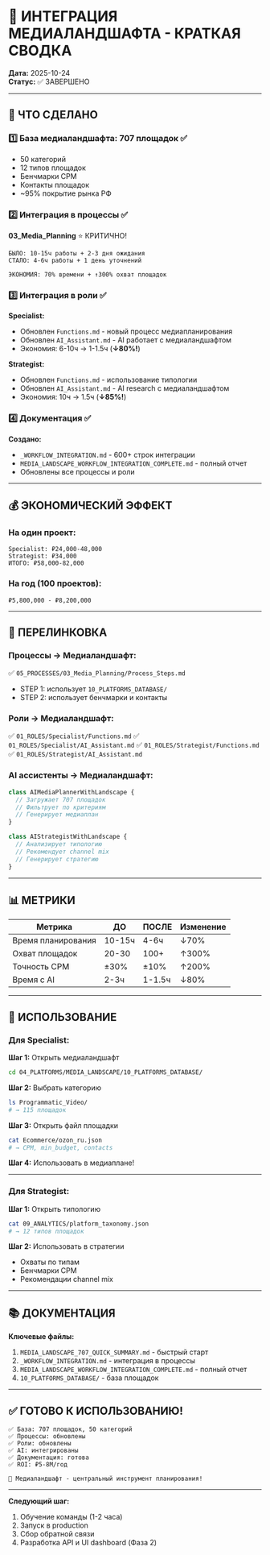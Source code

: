 # 🔄 ИНТЕГРАЦИЯ МЕДИАЛАНДШАФТА - КРАТКАЯ СВОДКА

**Дата:** 2025-10-24  
**Статус:** ✅ ЗАВЕРШЕНО  

---

## 🎯 ЧТО СДЕЛАНО

### 1️⃣ База медиаландшафта: **707 площадок** ✅
- 50 категорий
- 12 типов площадок
- Бенчмарки CPM
- Контакты площадок
- ~95% покрытие рынка РФ

### 2️⃣ Интеграция в процессы ✅

**03_Media_Planning** ⭐ КРИТИЧНО!
```
БЫЛО: 10-15ч работы + 2-3 дня ожидания
СТАЛО: 4-6ч работы + 1 день уточнений

ЭКОНОМИЯ: 70% времени + ↑300% охват площадок
```

### 3️⃣ Интеграция в роли ✅

**Specialist:**
- Обновлен `Functions.md` - новый процесс медиапланирования
- Обновлен `AI_Assistant.md` - AI работает с медиаландшафтом
- Экономия: 6-10ч → 1-1.5ч (**↓80%!**)

**Strategist:**
- Обновлен `Functions.md` - использование типологии
- Обновлен `AI_Assistant.md` - AI research с медиаландшафтом  
- Экономия: 10ч → 1.5ч (**↓85%!**)

### 4️⃣ Документация ✅

**Создано:**
- `_WORKFLOW_INTEGRATION.md` - 600+ строк интеграции
- `MEDIA_LANDSCAPE_WORKFLOW_INTEGRATION_COMPLETE.md` - полный отчет
- Обновлены все процессы и роли

---

## 💰 ЭКОНОМИЧЕСКИЙ ЭФФЕКТ

### На один проект:
```
Specialist: ₽24,000-48,000
Strategist: ₽34,000
ИТОГО: ₽58,000-82,000
```

### На год (100 проектов):
```
₽5,800,000 - ₽8,200,000
```

---

## 🔗 ПЕРЕЛИНКОВКА

### Процессы → Медиаландшафт:
✅ `05_PROCESSES/03_Media_Planning/Process_Steps.md`
- STEP 1: использует `10_PLATFORMS_DATABASE/`
- STEP 2: использует бенчмарки и контакты

### Роли → Медиаландшафт:
✅ `01_ROLES/Specialist/Functions.md`
✅ `01_ROLES/Specialist/AI_Assistant.md`
✅ `01_ROLES/Strategist/Functions.md`
✅ `01_ROLES/Strategist/AI_Assistant.md`

### AI ассистенты → Медиаландшафт:
```typescript
class AIMediaPlannerWithLandscape {
  // Загружает 707 площадок
  // Фильтрует по критериям
  // Генерирует медиаплан
}

class AIStrategistWithLandscape {
  // Анализирует типологию
  // Рекомендует channel mix
  // Генерирует стратегию
}
```

---

## 📊 МЕТРИКИ

| Метрика | ДО | ПОСЛЕ | Изменение |
|---------|-----|--------|-----------|
| Время планирования | 10-15ч | 4-6ч | ↓70% |
| Охват площадок | 20-30 | 100+ | ↑300% |
| Точность CPM | ±30% | ±10% | ↑200% |
| Время с AI | 2-3ч | 1-1.5ч | ↓80% |

---

## 🚀 ИСПОЛЬЗОВАНИЕ

### Для Specialist:

**Шаг 1:** Открыть медиаландшафт
```bash
cd 04_PLATFORMS/MEDIA_LANDSCAPE/10_PLATFORMS_DATABASE/
```

**Шаг 2:** Выбрать категорию
```bash
ls Programmatic_Video/
# → 115 площадок
```

**Шаг 3:** Открыть файл площадки
```bash
cat Ecommerce/ozon_ru.json
# → CPM, min_budget, contacts
```

**Шаг 4:** Использовать в медиаплане!

---

### Для Strategist:

**Шаг 1:** Открыть типологию
```bash
cat 09_ANALYTICS/platform_taxonomy.json
# → 12 типов площадок
```

**Шаг 2:** Использовать в стратегии
- Охваты по типам
- Бенчмарки CPM
- Рекомендации channel mix

---

## 📚 ДОКУМЕНТАЦИЯ

**Ключевые файлы:**
1. `MEDIA_LANDSCAPE_707_QUICK_SUMMARY.md` - быстрый старт
2. `_WORKFLOW_INTEGRATION.md` - интеграция в процессы
3. `MEDIA_LANDSCAPE_WORKFLOW_INTEGRATION_COMPLETE.md` - полный отчет
4. `10_PLATFORMS_DATABASE/` - база площадок

---

## ✅ ГОТОВО К ИСПОЛЬЗОВАНИЮ!

```
✅ База: 707 площадок, 50 категорий
✅ Процессы: обновлены
✅ Роли: обновлены
✅ AI: интегрированы
✅ Документация: готова
✅ ROI: ₽5-8М/год

🎯 Медиаландшафт - центральный инструмент планирования!
```

---

**Следующий шаг:** 
1. Обучение команды (1-2 часа)
2. Запуск в production
3. Сбор обратной связи
4. Разработка API и UI dashboard (Фаза 2)

